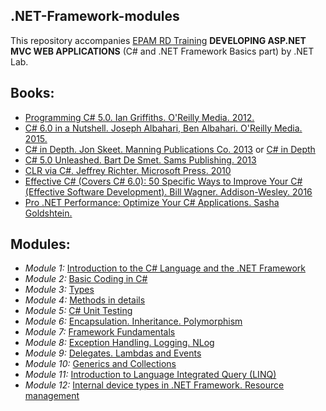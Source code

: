 ## .NET-Framework-modules

This repository accompanies [EPAM RD Training](https://training.by/) **DEVELOPING ASP.NET MVC WEB APPLICATIONS** (C# and .NET Framework Basics part) by .NET Lab.

## Books: 

- [Programming C# 5.0. Ian Griffiths. O'Reilly Media. 2012.](http://shop.oreilly.com/product/0636920024064.do)
- [C# 6.0 in a Nutshell. Joseph Albahari, Ben Albahari. O'Reilly Media. 2015.](http://shop.oreilly.com/product/0636920040323.do)
- [C# in Depth. Jon Skeet. Manning Publications Co. 2013](https://www.manning.com/books/c-sharp-in-depth-third-edition) or [C# in Depth](https://livebook.manning.com/#!/book/c-sharp-in-depth-third-edition/chapter-1/)
- [C# 5.0 Unleashed. Bart De Smet. Sams Publishing. 2013](https://www.goodreads.com/book/show/16284093-c-5-0-unleashed)
- [CLR via C#. Jeffrey Richter. Microsoft Press. 2010](https://www.goodreads.com/book/show/7121415-clr-via-c)
- [Effective C# (Covers C# 6.0): 50 Specific Ways to Improve Your C# (Effective Software Development). Bill Wagner. Addison-Wesley. 2016](https://www.goodreads.com/book/show/30009056-effective-c-covers-c-6-0)
- [Pro .NET Performance: Optimize Your C# Applications. Sasha Goldshtein.](http://www.apress.com/us/book/9781430244585)

## Modules: 

 - *Module 1:* [Introduction to the C# Language and the .NET Framework](https://github.com/EPM-RD-NETLAB/.NET-Framework-modules/tree/master/M1.%20Introduction%20to%20the%20C%23%20Language%20and%20the%20.NET%20Framework)
 - *Module 2:* [Basic Coding in C#](https://github.com/EPM-RD-NETLAB/.NET-Framework-modules/tree/master/M2.%20Basic%20Coding%20in%20C%23)
 - *Module 3:* [Types](https://github.com/EPM-RD-NETLAB/.NET-Framework-modules/tree/master/M4.%20Types)
 - *Module 4:* [Methods in details](https://github.com/EPM-RD-NETLAB/.NET-Framework-modules/tree/master/M5.%20Methods%20in%20details)
 - *Module 5:* [C# Unit Testing](https://github.com/EPM-RD-NETLAB/.NET-Framework-modules/tree/master/M6.%20C%23%20Unit%20Testing)
 - *Module 6:* [Encapsulation. Inheritance. Polymorphism](https://github.com/EPM-RD-NETLAB/.NET-Framework-modules/tree/master/M6.%20Encapsulation.%20Inheritance.%20Polymorphism)
 - *Module 7:* [Framework Fundamentals](https://github.com/EPM-RD-NETLAB/.NET-Framework-modules/tree/master/M7.%20Framework%20Fundamentals)
 - *Module 8:* [Exception Handling. Logging. NLog](https://github.com/EPM-RD-NETLAB/.NET-Framework-modules/tree/master/M8.%20Exception%20Handling.%20Logging.%20NLog)
 - *Module 9:* [Delegates. Lambdas and Events](https://github.com/EPM-RD-NETLAB/.NET-Framework-modules/tree/master/M9.%20Delegates.%20Lambdas%20and%20Events)
 - *Module 10:* [Generics and Collections](https://github.com/EPM-RD-NETLAB/.NET-Framework-modules/tree/master/M10.%20Generics%20and%20Collections)
 - *Module 11:* [Introduction to Language Integrated Query (LINQ)](https://github.com/EPM-RD-NETLAB/.NET-Framework-modules/tree/master/M11.%20Introduction%20to%20Language%20Integrated%20Query%20(LINQ))
  - *Module 12:* [Internal device types in .NET Framework. Resource management](https://github.com/EPM-RD-NETLAB/.NET-Framework-modules/tree/master/M12.%20Internal%20device%20types%20in%20.NET%20Framework.%20Resource%20management)
